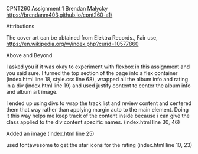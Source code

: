 CPNT260
Assignment 1
Brendan Malycky 
https://brendanm403.github.io/cpnt260-a1/

Attributions

  The cover art can be obtained from Elektra Records., Fair use, https://en.wikipedia.org/w/index.php?curid=10577860

Above and Beyond

  I asked you if it was okay to experiment with flexbox in this assignment and you said sure.
  I turned the top section of the page into a flex container (index.html line 18, style.css line 68), wrapped all the album info and rating in a div (index.html line 19) and used justify content to center the album info and album art image. 

  I ended up using divs to wrap the track list and review content and centered them that way rather than applying margin auto
  to the main element. Doing it this way helps me keep track of the content inside because i can give the class applied to the div
  content specific names. (index.html line 30, 46)

  Added an image (index.html line 25)

  used fontawesome to get the star icons for the rating (index.html line 10, 23)







